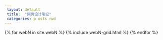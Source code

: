 ```yaml
---
 layout: default
 title:  "网页设计笔记"
 categories: p osts rwd
---
```


<div class="tiles">
{% for webN in site.webN %}
	{% include webN-grid.html %}
{% endfor %}
</div><!-- /.tiles -->


